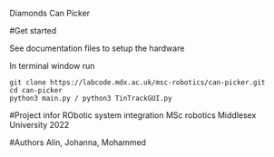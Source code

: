 Diamonds Can Picker

#Get started

See documentation files to setup the hardware

In terminal window run
```
git clone https://labcode.mdx.ac.uk/msc-robotics/can-picker.git
cd can-picker
python3 main.py / python3 TinTrackGUI.py
```

#Project infor
RObotic system integration
MSc robotics
Middlesex University
2022

#Authors
Alin, Johanna, Mohammed
